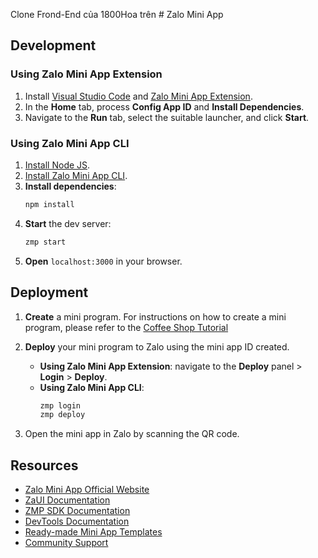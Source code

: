Clone Frond-End của 1800Hoa trên # Zalo Mini App

## Development

### Using Zalo Mini App Extension

1. Install [Visual Studio Code](https://code.visualstudio.com/download) and [Zalo Mini App Extension](https://mini.zalo.me/docs/dev-tools).
1. In the **Home** tab, process **Config App ID** and **Install Dependencies**.
1. Navigate to the **Run** tab, select the suitable launcher, and click **Start**.

### Using Zalo Mini App CLI

1. [Install Node JS](https://nodejs.org/en/download/).
1. [Install Zalo Mini App CLI](https://mini.zalo.me/docs/dev-tools/cli/intro/).
1. **Install dependencies**:
   ```bash
   npm install
   ```
1. **Start** the dev server:
   ```bash
   zmp start
   ```
1. **Open** `localhost:3000` in your browser.

## Deployment

1. **Create** a mini program. For instructions on how to create a mini program, please refer to the [Coffee Shop Tutorial](https://mini.zalo.me/tutorial/coffee-shop/step-1/)

1. **Deploy** your mini program to Zalo using the mini app ID created.

   - **Using Zalo Mini App Extension**: navigate to the **Deploy** panel > **Login** > **Deploy**.
   - **Using Zalo Mini App CLI**:
     ```bash
     zmp login
     zmp deploy
     ```

1. Open the mini app in Zalo by scanning the QR code.

## Resources

- [Zalo Mini App Official Website](https://mini.zalo.me/)
- [ZaUI Documentation](https://mini.zalo.me/documents/zaui/)
- [ZMP SDK Documentation](https://mini.zalo.me/documents/api/)
- [DevTools Documentation](https://mini.zalo.me/docs/dev-tools/)
- [Ready-made Mini App Templates](https://mini.zalo.me/zaui-templates)
- [Community Support](https://mini.zalo.me/community)
